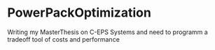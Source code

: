 # PowerPackOptimization
Writing my MasterThesis on C-EPS Systems and need to programm a tradeoff tool of costs and performance
